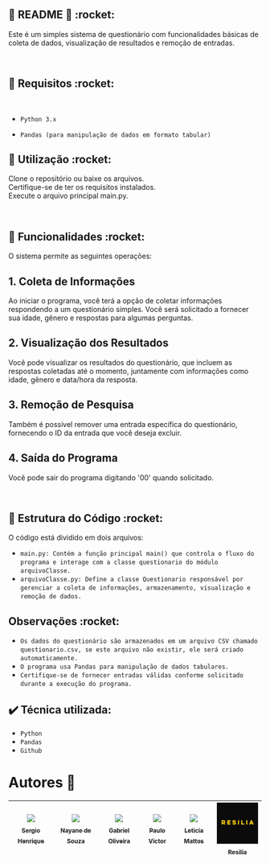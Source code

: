 
<h2>📍 README 📍 :rocket:</h2>
<p>Este é um simples sistema de questionário com funcionalidades básicas de coleta de dados, visualização de resultados e remoção de entradas.</p> </br>

<h2>📍 Requisitos :rocket: </h2> 
</br>

   - ``Python 3.x``
   
  - ``Pandas (para manipulação de dados em formato tabular)``

<h2>📍 Utilização :rocket: </h2>
<p> Clone o repositório ou baixe os arquivos. <br>
    Certifique-se de ter os requisitos instalados.<br>
    Execute o arquivo principal main.py. </p> </br>

<h2>📍 Funcionalidades :rocket:</h2>
<p> O sistema permite as seguintes operações: 
  
## 1. Coleta de Informações 
<p>Ao iniciar o programa, você terá a opção de coletar informações respondendo a um questionário simples. Você será solicitado a fornecer sua idade, gênero e respostas para algumas perguntas.<p>
</p> 

## 2. Visualização dos Resultados
<p>Você pode visualizar os resultados do questionário, que incluem as respostas coletadas até o momento, juntamente com informações como idade, gênero e data/hora da resposta.</p>

## 3. Remoção de Pesquisa
<p>Também é possível remover uma entrada específica do questionário, fornecendo o ID da entrada que você deseja excluir.</p>

## 4. Saída do Programa
<p>Você pode sair do programa digitando '00' quando solicitado.</p>
</br>
<h2>📍 Estrutura do Código :rocket:</h2>
<p>O código está dividido em dois arquivos:</p>

 - ``main.py: Contém a função principal main() que controla o fluxo do programa e interage com a classe questionario do módulo arquivoClasse.``
 - ``arquivoClasse.py: Define a classe Questionario responsável por gerenciar a coleta de informações, armazenamento, visualização e remoção de dados.``

<h2>Observações :rocket:</h2>

 - ``Os dados do questionário são armazenados em um arquivo CSV chamado questionario.csv, se este arquivo não existir, ele será criado automaticamente.``
 - ``O programa usa Pandas para manipulação de dados tabulares.``
 - ``Certifique-se de fornecer entradas válidas conforme solicitado durante a execução do programa.``


##   ✔️ Técnica utilizada: 
- ``Python``
- ``Pandas``
- ``Github``


# Autores :rocket:

| [<img src="https://avatars.githubusercontent.com/u/114114763?v=4" width=115><br><sub>Sergio Henrique</sub>](https://github.com/Sergin03)  |  [<img src="https://avatars.githubusercontent.com/u/159593131?v=4" width=100><br><sub>Nayane de Souza</sub>](https://github.com/nayanesenhorinha) |  [<img src="https://avatars.githubusercontent.com/u/113216641?v=4" width=115><br><sub>Gabriel Oliveira</sub>](https://github.com/BieldoJT)  | [<img src="https://avatars.githubusercontent.com/u/114115311?v=4" width=115><br><sub>Paulo Victor</sub>](https://github.com/pevehdev) | [<img src="https://avatars.githubusercontent.com/u/114114853?v=4" width=115><br><sub>Leticia Mattos</sub>](https://github.com/LeticiaMattosSilva) |[<img src="https://github.com/Sergin03/Projeto-Individual.py/blob/main/resilia_educacao_logo.jpg?raw=true" width=115><br><sub>Resilia</sub>]()
| :---: | :---: | :---: | :---: | :---: | :---: |





